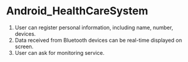 # Android_HealthCareSystem
1. User can register personal information, including name, number, devices.
2. Data received from Bluetooth devices can be real-time displayed on screen.
3. User can ask for monitoring service.
